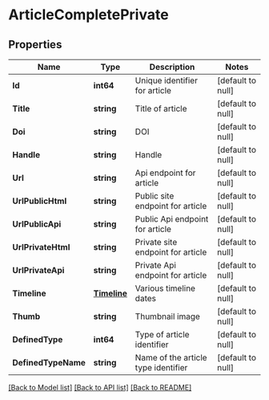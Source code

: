 # ArticleCompletePrivate

## Properties
Name | Type | Description | Notes
------------ | ------------- | ------------- | -------------
**Id** | **int64** | Unique identifier for article | [default to null]
**Title** | **string** | Title of article | [default to null]
**Doi** | **string** | DOI | [default to null]
**Handle** | **string** | Handle | [default to null]
**Url** | **string** | Api endpoint for article | [default to null]
**UrlPublicHtml** | **string** | Public site endpoint for article | [default to null]
**UrlPublicApi** | **string** | Public Api endpoint for article | [default to null]
**UrlPrivateHtml** | **string** | Private site endpoint for article | [default to null]
**UrlPrivateApi** | **string** | Private Api endpoint for article | [default to null]
**Timeline** | [**Timeline**](Timeline.md) | Various timeline dates | [default to null]
**Thumb** | **string** | Thumbnail image | [default to null]
**DefinedType** | **int64** | Type of article identifier | [default to null]
**DefinedTypeName** | **string** | Name of the article type identifier | [default to null]

[[Back to Model list]](../README.md#documentation-for-models) [[Back to API list]](../README.md#documentation-for-api-endpoints) [[Back to README]](../README.md)


